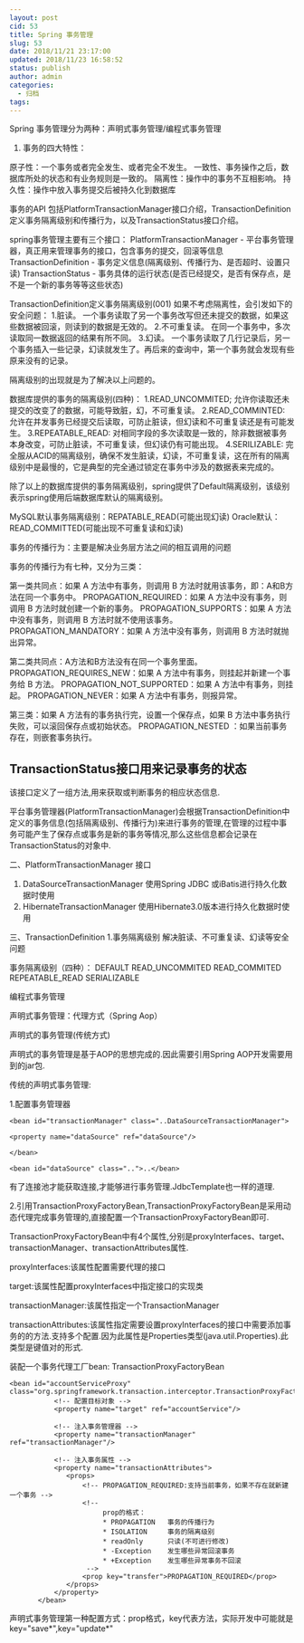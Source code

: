 ```yaml
---
layout: post
cid: 53
title: Spring 事务管理
slug: 53
date: 2018/11/21 23:17:00
updated: 2018/11/23 16:58:52
status: publish
author: admin
categories: 
  - 归档
tags: 
---
```



Spring 事务管理分为两种：声明式事务管理/编程式事务管理

 1. 事务的四大特性：

原子性：一个事务或者完全发生、或者完全不发生。
一致性、事务操作之后，数据库所处的状态和有业务规则是一致的。
隔离性：操作中的事务不互相影响。
持久性：操作中放入事务提交后被持久化到数据库

事务的API
包括PlatformTransactionManager接口介绍，TransactionDefinition定义事务隔离级别和传播行为，以及TransactionStatus接口介绍。

spring事务管理主要有三个接口：
PlatformTransactionManager - 平台事务管理器，真正用来管理事务的接口，包含事务的提交，回滚等信息
TransactionDefinition - 事务定义信息(隔离级别、传播行为、是否超时、设置只读)
TransactionStatus - 事务具体的运行状态(是否已经提交，是否有保存点，是不是一个新的事务等等这些状态)


TransactionDefinition定义事务隔离级别(001)
如果不考虑隔离性，会引发如下的安全问题：
1.脏读。
一个事务读取了另一个事务改写但还未提交的数据，如果这些数据被回滚，则读到的数据是无效的。
2.不可重复读。
在同一个事务中，多次读取同一数据返回的结果有所不同。
3.幻读。
一个事务读取了几行记录后，另一个事务插入一些记录，幻读就发生了。再后来的查询中，第一个事务就会发现有些原来没有的记录。


隔离级别的出现就是为了解决以上问题的。

数据库提供的事务的隔离级别(四种)：
1.READ_UNCOMMITED;
允许你读取还未提交的改变了的数据，可能导致脏，幻，不可重复读。
2.READ_COMMINTED:
允许在并发事务已经提交后读取，可防止脏读，但幻读和不可重复读还是有可能发生。
3.REPEATABLE_READ:
对相同字段的多次读取是一致的，除非数据被事务本身改变，可防止脏读，不可重复读，但幻读仍有可能出现。
4.SERILIZABLE:
完全服从ACID的隔离级别，确保不发生脏读，幻读，不可重复读，这在所有的隔离级别中是最慢的，它是典型的完全通过锁定在事务中涉及的数据表来完成的。

除了以上的数据库提供的事务隔离级别，spring提供了Default隔离级别，该级别表示spring使用后端数据库默认的隔离级别。

MySQL默认事务隔离级别：REPATABLE_READ(可能出现幻读)
Oracle默认：READ_COMMITTED(可能出现不可重复读和幻读)

事务的传播行为：主要是解决业务层方法之间的相互调用的问题

事务的传播行为有七种，又分为三类：

第一类共同点：如果 A 方法中有事务，则调用 B 方法时就用该事务，即：A和B方法在同一个事务中。
PROPAGATION_REQUIRED：如果 A 方法中没有事务，则调用 B 方法时就创建一个新的事务。
PROPAGATION_SUPPORTS：如果 A 方法中没有事务，则调用 B 方法时就不使用该事务。
PROPAGATION_MANDATORY：如果 A 方法中没有事务，则调用 B 方法时就抛出异常。

第二类共同点：A方法和B方法没有在同一个事务里面。
PROPAGATION_REQUIRES_NEW：如果 A 方法中有事务，则挂起并新建一个事务给 B 方法。
PROPAGATION_NOT_SUPPORTED：如果 A 方法中有事务，则挂起。
PROPAGATION_NEVER：如果 A 方法中有事务，则报异常。

第三类：如果 A 方法有的事务执行完，设置一个保存点，如果 B 方法中事务执行失败，可以滚回保存点或初始状态。
PROPAGATION_NESTED ：如果当前事务存在，则嵌套事务执行。

TransactionStatus接口用来记录事务的状态
----------------------------

该接口定义了一组方法,用来获取或判断事务的相应状态信息.

平台事务管理器(PlatformTransactionManager)会根据TransactionDefinition中定义的事务信息(包括隔离级别、传播行为)来进行事务的管理,在管理的过程中事务可能产生了保存点或事务是新的事务等情况,那么这些信息都会记录在TransactionStatus的对象中.

二、PlatformTransactionManager 接口
1. DataSourceTransactionManager
     使用Spring JDBC 或iBatis进行持久化数据时使用
2. HibernateTransactionManager
     使用Hibernate3.0版本进行持久化数据时使用

三、TransactionDefinition
1.事务隔离级别
解决脏读、不可重复读、幻读等安全问题

事务隔离级别（四种）：
DEFAULT
READ_UNCOMMITED
READ_COMMITED
REPEATABLE_READ
SERIALIZABLE

编程式事务管理


声明式事务管理：代理方式（Spring Aop）

声明式的事务管理(传统方式)

声明式的事务管理是基于AOP的思想完成的.因此需要引用Spring AOP开发需要用到的jar包.

传统的声明式事务管理:

1.配置事务管理器

    <bean id="transactionManager" class="..DataSourceTransactionManager">
    
    <property name="dataSource" ref="dataSource"/>
    
    </bean>
    
    <bean id="dataSource" class="..">..</bean>

有了连接池才能获取连接,才能够进行事务管理.JdbcTemplate也一样的道理.

2.引用TransactionProxyFactoryBean,TransactionProxyFactoryBean是采用动态代理完成事务管理的,直接配置一个TransactionProxyFactoryBean即可.

TransactionProxyFactoryBean中有4个属性,分别是proxyInterfaces、target、transactionManager、transactionAttributes属性.

proxyInterfaces:该属性配置需要代理的接口

target:该属性配置proxyInterfaces中指定接口的实现类

transactionManager:该属性指定一个TransactionManager

transactionAttributes:该属性指定需要设置proxyInterfaces的接口中需要添加事务的的方法.支持<props>多个配置.因为此属性是Properties类型(java.util.Properties).此类型是键值对的形式.

装配一个事务代理工厂bean:  TransactionProxyFactoryBean

    <bean id="accountServiceProxy" class="org.springframework.transaction.interceptor.TransactionProxyFactoryBean">
               <!-- 配置目标对象 -->
               <property name="target" ref="accountService"/>
               
               <!-- 注入事务管理器 -->
               <property name="transactionManager" ref="transactionManager"/>
               
               <!-- 注入事务属性 -->
               <property name="transactionAttributes">
                  <props>
                      <!-- PROPAGATION_REQUIRED:支持当前事务，如果不存在就新建一个事务 -->
                      <!-- 
                           prop的格式：
                           * PROPAGATION   事务的传播行为
                           * ISOLATION     事务的隔离级别
                           * readOnly      只读(不可进行修改)
                           * -Exception    发生哪些异常回滚事务
                           * +Exception    发生哪些异常事务不回滚
                       -->
                      <prop key="transfer">PROPAGATION_REQUIRED</prop>
                  </props>
               </property>
           </bean>

声明式事务管理第一种配置方式：prop格式，key代表方法，实际开发中可能就是key="save*",key="update*"







